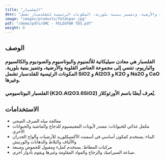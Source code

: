 ```yaml
---
title: "الفلسبار"
desc: "الفلسبار هي معادن سيليكاتية للألمنيوم والبوتاسيوم والصوديوم والكالسيوم والباريوم، تنتمي إلى مجموعة العناصر القلوية والأرضية، وتتميز ببنية بلورية. المكونات الرئيسية للفلدسبار تشمل SiO2 و Al2O3 و K2O و Na2O و CaO وغيرها."
image: "images/products/feldspar.jpg"
pdf: "/demo/pdfs/GMC - FELDSPAR TDS.pdf"
weight: 6
---
```


## الوصف

### الفلسبار هي معادن سيليكاتية للألمنيوم والبوتاسيوم والصوديوم والكالسيوم والباريوم، تنتمي إلى مجموعة العناصر القلوية والأرضية، وتتميز ببنية بلورية. المكونات الرئيسية للفلدسبار تشمل SiO2 و Al2O3 و K2O و Na2O و CaO وغيرها.

### الفلسبار البوتاسيومي (K2O.Al2O3.6SiO2) يُعرف أيضًا باسم الأورثوكلاز.

## الاستخدامات

- معالجة مياه الصرف الصحي
- مكمل غذائي للحيوانات: مصدر لأيونات المغنيسيوم للدجاج والماشية والحيوانات الأخرى
- البناء: يستخدم كمكون أساسي في أسمنت الأكسيكلوريد للأرضيات وألواح الجدران والألياف والبلاط والدهانات والورنيش
- مركبات المطاط: يستخدم كملء ومقبول للحموض وصبغة
- صناعة السيراميك والزجاج والمواد المقاومة وغيرها ويقوم بأدوار أخرى.
